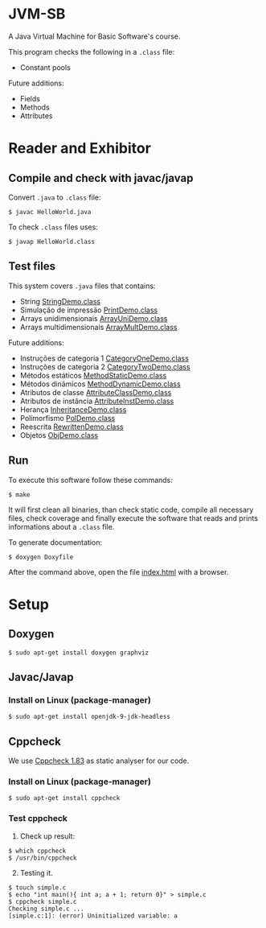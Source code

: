 # JVM-SB

A Java Virtual Machine for Basic Software's course.

This program checks the following in a ``.class`` file:
- Constant pools

Future additions:
- Fields
- Methods
- Attributes

# Reader and Exhibitor

## Compile and check with javac/javap

Convert ``.java`` to ``.class`` file:

```
$ javac HelloWorld.java
```

To check ``.class`` files uses:

```
$ javap HelloWorld.class
```

## Test files

This system covers ``.java`` files that contains:
- String [StringDemo.class](test/StringDemo.class)
- Simulação de impressão [PrintDemo.class](test/PrintDemo.class)
- Arrays unidimensionais [ArrayUniDemo.class](test/ArrayUniDemo.class)
- Arrays multidimensionais [ArrayMultDemo.class](test/ArrayMultDemo.class)

Future additions:
- Instruções de categoria 1 [CategoryOneDemo.class](test/CategoryOneDemo.class)
- Instruções de categoria 2 [CategoryTwoDemo.class](test/CategoryTwoDemo.class)
- Métodos estáticos [MethodStaticDemo.class](test/MethodStaticDemo.class)
- Métodos dinâmicos [MethodDynamicDemo.class](test/MethodDynamicDemo.class)
- Atributos de classe [AttributeClassDemo.class](test/AttributeClassDemo.class)
- Atributos de instância [AttributeInstDemo.class](test/AttributeInstDemo.class)
- Herança [InheritanceDemo.class](test/InheritanceDemo.class)
- Polimorfismo [PolDemo.class](test/PolDemo.class)
- Reescrita [RewrittenDemo.class](test/RewrittenDemo.class)
- Objetos [ObjDemo.class](test/ObjDemo.class)


## Run

To execute this software follow these commands:

```
$ make
```

It will first clean all binaries, than check static code, compile all necessary
files, check coverage and finally execute the software that reads and prints
informations about a ``.class`` file.

To generate documentation:

```
$ doxygen Doxyfile
```

After the command above, open the file [index.html](html/index.html) with a
browser.

# Setup

## Doxygen

```
$ sudo apt-get install doxygen graphviz
```

## Javac/Javap

### Install on Linux (package-manager)

```
$ sudo apt-get install openjdk-9-jdk-headless
```

## Cppcheck

We use [Cppcheck 1.83](http://cppcheck.sourceforge.net/) as static analyser for our code.

### Install on Linux (package-manager)

```
$ sudo apt-get install cppcheck
```

### Test cppcheck

1. Check up result:
```
$ which cppcheck
$ /usr/bin/cppcheck
```
2. Testing it.
```
$ touch simple.c
$ echo "int main(){ int a; a + 1; return 0}" > simple.c
$ cppcheck simple.c
Checking simple.c ...
[simple.c:1]: (error) Uninitialized variable: a
```

